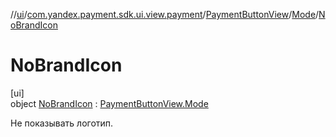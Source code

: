 //[ui](../../../../../index.md)/[com.yandex.payment.sdk.ui.view.payment](../../../index.md)/[PaymentButtonView](../../index.md)/[Mode](../index.md)/[NoBrandIcon](index.md)

# NoBrandIcon

[ui]\
object [NoBrandIcon](index.md) : [PaymentButtonView.Mode](../index.md)

Не показывать логотип.
